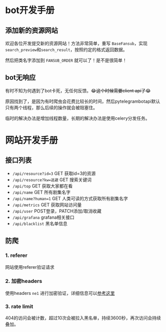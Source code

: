 # bot开发手册

## 添加新的资源网站

欢迎各位开发提交新的资源网站！方法非常简单，重写 `BaseFansub`，实现`search_preview`和`search_result`，按照约定的格式返回数据。

然后把类名字添加到 `FANSUB_ORDER` 就可以了！是不是很简单！

## bot无响应

有时不知为何遇到了bot卡死，无任何反馈。😂~~这个时候需要client api了~~😂

原因找到了，是因为有时爬虫会花费比较长的时间，然后pytelegrambotapi默认只有两个线程，那么后续的操作就会被阻塞住。

临时的解决办法是增加线程数量，长期的解决办法是使用celery分发任务。

# 网站开发手册

## 接口列表
* `/api/resource?id=3` GET 获取id=3的资源
* `/api/resource?kw=逃避` GET 搜索关键词
* `/api/top` GET 获取大家都在看
* `/api/name` GET 所有剧集名字
* `/api/name?human=1` GET 人类可读的方式获取所有剧集名字
* `/api/metrics` GET 获取网站访问量
* `/api/user` POST登录，PATCH添加/取消收藏
* `/api/grafana` grafana相关接口
* `/api/blacklist` 黑名单信息

## 防爬

### 1. referer

网站使用referer验证请求

### 2. 加密headers

使用headers `ne1` 进行加密验证，详细信息可以[参考这里](https://t.me/mikuri520/726)

### 3. rate limit

404的访问会被计数，超过10次会被拉入黑名单，持续3600秒，再次访问会持续叠加。